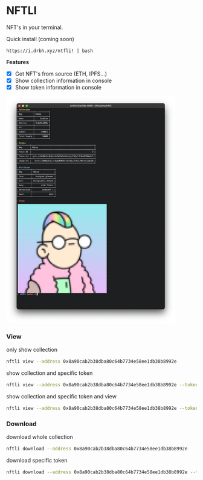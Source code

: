 # NFTLI

NFT's in your terminal.


Quick install (coming soon)
```
https://i.drbh.xyz/ntfli! | bash 
```

**Features**  
- [X] Get NFT's from source (ETH, IPFS...)
- [X] Show collection information in console
- [X] Show token information in console

<img src="images/screenshot.png" height=600/>

### View

only show collection
```bash
nftli view --address 0x8a90cab2b38dba80c64b7734e58ee1db38b8992e 
```

show collection and specific token
```bash
nftli view --address 0x8a90cab2b38dba80c64b7734e58ee1db38b8992e --token-id 0 
```

show collection and specific token and view
```bash
nftli view --address 0x8a90cab2b38dba80c64b7734e58ee1db38b8992e --token-id 0 --show
```

### Download


download whole collection
```bash
nftli download --address 0x8a90cab2b38dba80c64b7734e58ee1db38b8992e 
```

download specific token
```bash
nftli download --address 0x8a90cab2b38dba80c64b7734e58ee1db38b8992e --token-id 0 
```